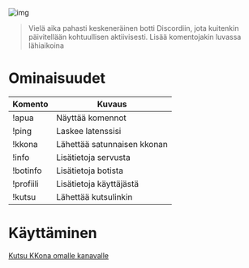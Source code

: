 ![img](https://imgur.com/fFSAYJU.png)

> Vielä aika pahasti keskeneräinen botti Discordiin, jota kuitenkin päivitellään kohtuullisen aktiivisesti. Lisää komentojakin luvassa lähiaikoina

# Ominaisuudet

| Komento |  Kuvaus |
| --- | --- |
| !apua | Näyttää komennot |
| !ping | Laskee latenssisi |
| !kkona | Lähettää satunnaisen kkonan |
| !info | Lisätietoja servusta |
| !botinfo | Lisätietoja botista |
| !profiili | Lisätietoja käyttäjästä |
| !kutsu | Lähettää kutsulinkin |

# Käyttäminen

[Kutsu KKona omalle kanavalle](https://discordapp.com/api/oauth2/authorize?client_id=424343317854289943&permissions=8&scope=bot)
